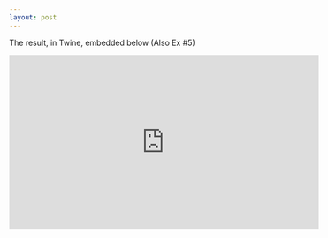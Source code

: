 ```yaml
---
layout: post
---
```

The result, in Twine, embedded below (Also Ex #5)
<iframe width="560" height="315" src="https://www.daughterofsaturn.com/dos_game.html" frameborder="0" allowfullscreen></iframe> 

